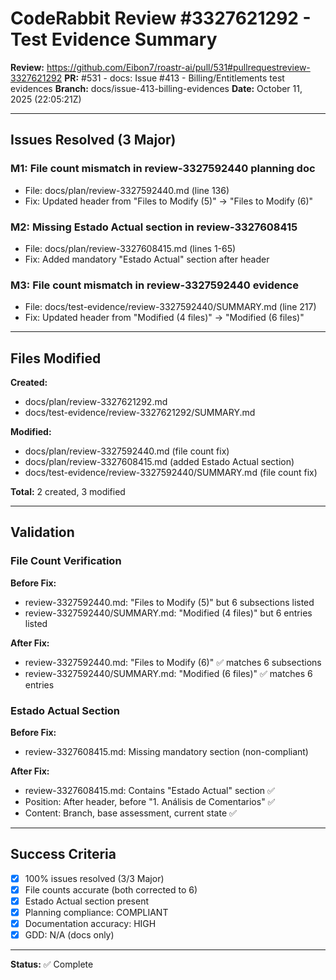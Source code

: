 # CodeRabbit Review #3327621292 - Test Evidence Summary

**Review:** <https://github.com/Eibon7/roastr-ai/pull/531#pullrequestreview-3327621292>
**PR:** #531 - docs: Issue #413 - Billing/Entitlements test evidences
**Branch:** docs/issue-413-billing-evidences
**Date:** October 11, 2025 (22:05:21Z)

---

## Issues Resolved (3 Major)

### M1: File count mismatch in review-3327592440 planning doc
- File: docs/plan/review-3327592440.md (line 136)
- Fix: Updated header from "Files to Modify (5)" → "Files to Modify (6)"

### M2: Missing Estado Actual section in review-3327608415
- File: docs/plan/review-3327608415.md (lines 1-65)
- Fix: Added mandatory "Estado Actual" section after header

### M3: File count mismatch in review-3327592440 evidence
- File: docs/test-evidence/review-3327592440/SUMMARY.md (line 217)
- Fix: Updated header from "Modified (4 files)" → "Modified (6 files)"

---

## Files Modified

**Created:**
- docs/plan/review-3327621292.md
- docs/test-evidence/review-3327621292/SUMMARY.md

**Modified:**
- docs/plan/review-3327592440.md (file count fix)
- docs/plan/review-3327608415.md (added Estado Actual section)
- docs/test-evidence/review-3327592440/SUMMARY.md (file count fix)

**Total:** 2 created, 3 modified

---

## Validation

### File Count Verification

**Before Fix:**
- review-3327592440.md: "Files to Modify (5)" but 6 subsections listed
- review-3327592440/SUMMARY.md: "Modified (4 files)" but 6 entries listed

**After Fix:**
- review-3327592440.md: "Files to Modify (6)" ✅ matches 6 subsections
- review-3327592440/SUMMARY.md: "Modified (6 files)" ✅ matches 6 entries

### Estado Actual Section

**Before Fix:**
- review-3327608415.md: Missing mandatory section (non-compliant)

**After Fix:**
- review-3327608415.md: Contains "Estado Actual" section ✅
- Position: After header, before "1. Análisis de Comentarios" ✅
- Content: Branch, base assessment, current state ✅

---

## Success Criteria

- [x] 100% issues resolved (3/3 Major)
- [x] File counts accurate (both corrected to 6)
- [x] Estado Actual section present
- [x] Planning compliance: COMPLIANT
- [x] Documentation accuracy: HIGH
- [x] GDD: N/A (docs only)

---

**Status:** ✅ Complete

